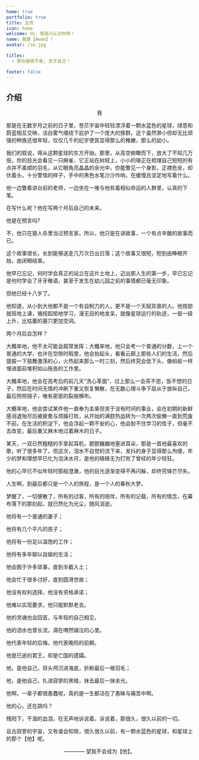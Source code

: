 ```yaml
---
home: true
portfolio: true
title: 主页
icon: home
welcome: Hi，很高兴认识你呀！
name: 我是【Awan】!
avatar: /se.jpg

titles:
  - 愿你昼夜不舍, 忠于自己！

footer: false
---
```


## 介绍
<center>我</center>

那是在无数岁月之前的日子里，苍茫宇宙中轻轻漂浮着一颗水蓝色的星球，绿意和蔚蓝相互交映，洁白雾气缠绕下庇护了一个庞大的族群，这个虽然渺小但却无比顽强的种族还很年轻，仅仅几千的纪岁使其显得那么的稚嫩，那么的幼小。

我们的叙说，得从这颗星球的东方开始。那里，从高空俯瞰而下，放大了不知几万倍，你的目光会看见一只麻雀，它正站在树杈上，小小的喙正在梳理自己短短的有点并不柔顺的羽毛，从它眼角亮晶晶的余光中，你能瞥见一个身影，正襟危坐，却伏着头，十分警惕的样子，手中的黑色水笔沙沙作响，在缓慢且坚定地写着什么。

他一边瞥着讲台前的老师，一边坐在一堆与他有着相似命运的人群里，认真的下笔。

在写什么呢？他在写两个月后自己的未来。

他是在预言吗?

不，他只在狼人杀里当过预言家。所以，他只是在讲故事，一个有点辛酸的故事而已。

这个故事很长，长到能够送走几万次日出日落；这个故事又很短，短到由睁眼开始，由闭眼结束。

他早已忘记，何时学会真正的站立在这片土地上，迈出那人生的第一步，早已忘记是何时学会了牙牙稚语，甚至于发生在幼儿园之前的事情都已毫无印象。

但他已经十八岁了。

他知道，从小到大他都不是一个有自制力的人，更不是一个天赋异禀的人。他按部就班地上课，循规蹈矩地学习，漫无目的地发呆，就像星球运行的轨迹，一层一级上升，比枯萎的墓穴更加空洞。

两个月后会怎样？

大概率地，他不太可能会超常发挥；大概率地，他只会考一个普通的分数，上一个普通的大学，也许在空隙时暇里，他会抬起头，看看云巅上那些人们的生活，然后提振一下鼓舞激荡的心，火热起来那么一时三刻，然后终究会低下头，像蚂蚁一样埋进面前堆积如山拖沓的工作里。

大概率地，他会在高考后的前几天“洗心革面”，过上那么一会茶不思，饭不想的日子，然后在时间无情的冲刷下重又恢复懒散，在无数心理斗争下屈从于放纵自己，最后照照镜子，唯有密密的裂痕横布。

大概率地，他会尝试某件他一直奉为圭臬但苦于没有时间的事业，会在初期的新鲜感消退殆尽后被疲惫与烦躁打败，从开始的满腔热血转为一次两次偷懒一直到荒废不前。在生活的积淀下，他会浮起一颗不安的心，他会耐不住学习的性子，但毫不去改变，最后重又麻木地过着麻木的日子。

某天，一双已然粗糙的手拿起耳机，颤颤巍巍地塞进耳朵，那是一首他最喜欢的歌，听了很多年了，但这次，泪水不自觉的流下来，发抖的身子显得那么佝偻，年少的梦和理想早已化为泡沫水月，是他的碌碌无为打败了曾经的年少轻狂。

他的心早已不似年轻时那般澄澈，他的目光逐渐变得不再闪躲，却终究锋芒尽失。

人生啊，到最后都只是一个人的旅程，是一个人的春秋大梦。

梦醒了，一切便散了，所有的过客，所有的陪伴，所有的记载，所有的情念，在幕布落下的那刻起，就已然化为光尘，随风消逝。

他将有一个普通的妻子；

他将有几个平凡的孩子；

他将有一份足以温饱的工作；

他将有多年聊以自娱的生活；

他会囿于许多琐事，直到半截入土；

他会忙于很多讨好，直到圆滑世故；

他没有权利选择，他没有资格承诺；

他难以实现要求，他只能默默老去。

他的灵魂也会回首，与年轻的自己相见，

他的泪水也曾长流，滴在喟然缀泣的心里。

他代表年轻的后悔，他代表晚阳的前朝，

他是已逝的君王，却是亡国的遗孀。

他，是他自己，将头颅沉进海底，折断最后一根羽毛；

他，是他自己，扎进寂寥的黑暗，抹去最后一抹余光。

他啊，一辈子都很愚蠢呢，真的是一生都活在了愚昧与痛苦中啊。

他的心，还在跳吗？

残阳下，干涸的血泪，在无声地诉说着。诉说着，那很久，很久以前的一切。

亘古寂寥的宇宙，又有谁会知晓，很久很久以前，有一颗水蓝色的星球，和星球上的那个【他】呢。

<center>———— 望我不会成为【他】。</center>

　　

